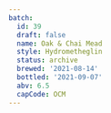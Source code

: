 ```yaml
---
batch:
  id: 39
  draft: false
  name: Oak & Chai Mead
  style: Hydrometheglin
  status: archive
  brewed: '2021-08-14'
  bottled: '2021-09-07'
  abv: 6.5
  capCode: OCM
---
```

